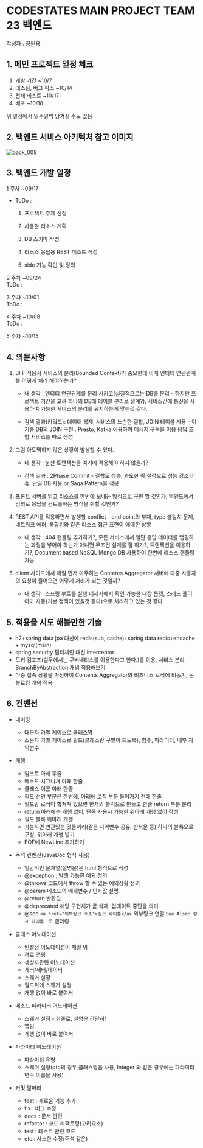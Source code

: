 # CODESTATES MAIN PROJECT TEAM 23 백엔드

작성자 : 장원용

## 1. 메인 프로젝트 일정 체크   

1. 개발 기간 ~10/7   
2. 테스팅, 버그 픽스 ~10/14   
3. 전체 테스트 ~10/17   
4. 배포 ~10/18   



위 일정에서 일주일씩 당겨질 수도 있음





## 2. 백엔드 서비스 아키텍처 참고 이미지


![back_008](https://user-images.githubusercontent.com/80381715/189267330-7c597498-5670-498f-8579-81bca05b26f5.jpg)

## 3. 백엔드 개발 일정

1 주차 ~09/17   
  - ToDo :  
  
    1. 프로젝트 주제 선정
  
    2. 사용할 리소스 계획
  
    3. DB 스키마 작성 
    
    4. 리소스 응답용 REST 메소드 작성
    
    5. side 기능 확인 및 정의
    
  
2 주차 ~09/24  
  ToDo :
  
3 주차 ~10/01  
  ToDo :
  
4 주차 ~10/08   
  ToDo :


   


5 주차 ~10/15



## 4. 의문사항


1. BFF 적용시 서비스의 분리(Bounded Context)가 중요한데 이때 엔티티 연관관계를 어떻게 처리 해야하는가?

    * 내 생각 : 엔티티 연관관계를 분리 시키고(실질적으로는 DB를 분리 - 하지만 프로젝트 기간을 고려 하나의 DB에 테이블 분리로 설계?), 서비스간에 통신을 사용하여 가능한 서비스의 분리를 유지하는게 맞는것 같다.
    
    
    * 검색 결과(키워드): 데이터 복제, 서비스의 느슨한 결합, JOIN 테이블 사용 - 이 기종 DB의 JOIN 구현 : Presto, Kafka 이용하여 메세지 구독을 이용 응답 조합 서비스를 따로 생성
    

2. 그럼 아토믹하지 않은 상황이 발생할 수 있다.

    * 내 생각 : 분산 트랜잭션을 여기에 적용해야 하지 않을까?
    
    * 검색 결과 : 2Phase Commit - 결합도 상승, 과도한 락 설정으로 성능 감소 이슈, 단일 DB 사용 or Saga Pattern을 적용

3. 프론트 서버를 믿고 리소스를 한번에 보내는 방식으로 구현 할 것인가, 백엔드에서 임의로 응답을 컨트롤하는 방식을 취할 것인가?

4. REST API를 적용하면서 발생할 conflict - end point의 부재, type 불일치 문제, 네트워크 에러, 복합키와 같은 리소스 접근 표현이 애매한 상황
    * 내 생각 : 404 핸들링 추가하기?, 모든 서비스에서 일단 응답 데이터를 랩핑하는 과정을 넣어야 하는가 아니면 무조건 설계를 잘 하기?, 트랜잭션을 이용하기?, Document based NoSQL Mongo DB 사용하여 한번에 리소스 핸들링 가능
    
5. client 사이드에서 제일 먼저 마주하는 Contents Aggregator 서버에 다중 사용자의 요청이 들어오면 어떻게 처리가 되는 것일까?
    * 내 생각 : 스프링 부트를 실행 메세지에서 확인 가능한 내장 톰캣, 스레드 풀이 아마 자동(기본 정책이 있을것 같다)으로 처리하고 있는 것 같다
    
 ## 5. 적용을 시도 해볼만한 기술
  - h2+spring data jpa 대신에 redis(sub, cache)+spring data redis+ehcache + mysql(main)
  - spring security 필터체인 대신 interceptor
  - 도커 컴포즈(실무에서는 쿠버네티스를 이용한다고 한다.)를 이용, 서비스 분리, BranchByAbstraction 개념 적용해보기
  - 다중 접속 상황을 가정하여 Contents Aggregator의 비즈니스 로직에 비동기, 논블로킹 개념 적용

## 6. 컨벤션
- 네이밍
  - 대문자 카멜 케이스로 클래스명
  - 소문자 카멜 케이스로 필드(클래스랑 구별이 되도록), 함수, 파라미터, 내부 지역변수 

- 개행
  - 임포트 아래 두줄
  - 메소드 시그니쳐 아래 한줄
  - 클래스 이름 아래 한줄
  - 필드 선언 부분은 한번에, 아래에 로직 부분 들어가기 전에 한줄
  - 필드랑 로직이 합쳐져 있으면 한개의 블럭으로 만들고 한줄 return 부분 분리
  - return 아래에는 개행 없이, 단독 사용시 가능한 위아래 개행 없이 작성
  - 필드 블록 위아래 개행
  - 가능하면 연관있는 것들끼리(같은 지역변수 공유, 반복문 등) 하나의 블록으로 구성, 위아래 개행 넣기
  - EOF에 NewLine 추가하기

- 주석 컨벤션(JavaDoc 형식 사용)
  - 일반적인 문자열(설명문)은 html 형식으로 작성
  - @exception : 발생 가능한 예외 정의
  - @throws	코드에서 throw 할 수 있는 예외상황 정의	
  - @param	메소드의 매개변수 / 인자값 설명	
  - @return	반환값	 
  - @deprecated	해당 구현체가 곧 삭제, 업데이트 중단을 의미	
  - @see ```<a href="외부링크 주소">링크 타이틀</a>``` 외부링크 연결 ```See Also: 링크 타이틀 ``` 로 렌더링
  
- 클래스 어노테이션
  - 빈설정 어노테이션이 제일 위
  - 경로 맵핑
  - 생성자관련 어노테이션
  - 게터/세터/데이터
  - 스웨거 설정
  - 필드위에 스웨거 설정
  - 개행 없이 바로 붙여서

- 메소드 파라미터 어노테이션
  - 스웨거 설정 - 한줄로, 설명은 간단히!
  - 맵핑
  - 개행 없이 바로 붙여서

- 파라미터 어노테이션
  - 파라미터 유형
  - 스웨거 설정(dto의 경우 클래스명을 사용, Integer 와 같은 경우에는 파라미터 변수 이름을 사용)

- 커밋 말머리
  - feat : 새로운 기능 추가
  - fix : 버그 수정
  - docs : 문서 관련
  - refactor : 코드 리팩토링(고려요소)
  - test : 테스트 관련 코드
  - etc : 사소한 수정(주석 같은)
